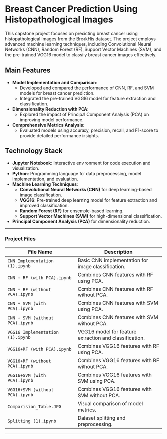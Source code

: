 # Breast Cancer Prediction Using Histopathological Images

This capstone project focuses on predicting breast cancer using histopathological images from the BreakHis dataset. The project employs advanced machine learning techniques, including Convolutional Neural Networks (CNN), Random Forest (RF), Support Vector Machines (SVM), and the pre-trained VGG16 model to classify breast cancer images effectively.

## Main Features
- **Model Implementation and Comparison**: 
   - Developed and compared the performance of CNN, RF, and SVM models for breast cancer prediction.
   - Integrated the pre-trained VGG16 model for feature extraction and classification.
- **Dimensionality Reduction with PCA**: 
   - Explored the impact of Principal Component Analysis (PCA) on improving model performance.
- **Comprehensive Metrics Analysis**: 
   - Evaluated models using accuracy, precision, recall, and F1-score to provide detailed performance insights.

## Technology Stack
- **Jupyter Notebook**: Interactive environment for code execution and visualization.
- **Python**: Programming language for data preprocessing, model implementation, and evaluation.
- **Machine Learning Techniques**:
   - **Convolutional Neural Networks (CNN)** for deep learning-based image classification.
   - **VGG16**: Pre-trained deep learning model for feature extraction and improved classification.
   - **Random Forest (RF)** for ensemble-based learning.
   - **Support Vector Machines (SVM)** for high-dimensional classification.
- **Principal Component Analysis (PCA)** for dimensionality reduction.

---

### Project Files
| File Name                          | Description                                                    |
|------------------------------------|----------------------------------------------------------------|
| `CNN Implementation (1).ipynb`    | Basic CNN implementation for image classification.            |
| `CNN + RF (with PCA).ipynb`        | Combines CNN features with RF using PCA.                      |
| `CNN + RF (without PCA).ipynb`     | Combines CNN features with RF without PCA.                    |
| `CNN + SVM (with PCA).ipynb`       | Combines CNN features with SVM using PCA.                     |
| `CNN + SVM (without PCA).ipynb`    | Combines CNN features with SVM without PCA.                   |
| `VGG16 Implementation (1).ipynb`  | VGG16 model for feature extraction and classification.         |
| `VGG16+RF (with PCA).ipynb`        | Combines VGG16 features with RF using PCA.                    |
| `VGG16+RF (without PCA).ipynb`     | Combines VGG16 features with RF without PCA.                  |
| `VGG16+SVM (with PCA).ipynb`       | Combines VGG16 features with SVM using PCA.                   |
| `VGG16+SVM (without PCA).ipynb`    | Combines VGG16 features with SVM without PCA.                 |
| `Comparision_Table.JPG`            | Visual comparison of model metrics.                           |
| `Splitting (1).ipynb`              | Dataset splitting and preprocessing.                          |

---
